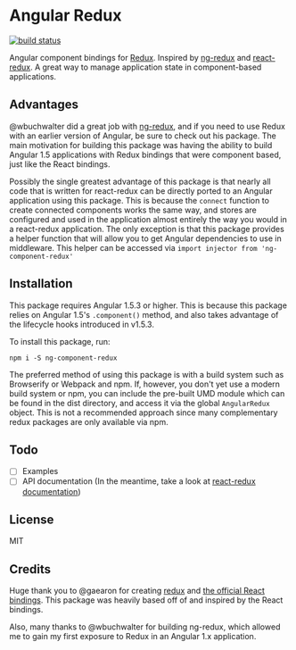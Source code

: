 Angular Redux
=========================

[![build status](https://img.shields.io/travis/bcarroll22/ng-component-redux/master.svg?style=flat-square)](https://travis-ci.org/bcarroll22/ng-component-redux)

Angular component bindings for [Redux](https://github.com/reactjs/redux).
Inspired by [ng-redux](https://github.com/angular-redux/ng-redux) and [react-redux](https://github.com/reactjs/react-redux). A great way to manage application state in component-based applications.

## Advantages
@wbuchwalter did a great job with [ng-redux](https://github.com/angular-redux/ng-redux), and if you need to use Redux with an earlier version of Angular, be sure to check out his package. The main motivation for building this package was having the ability to build Angular 1.5 applications with Redux bindings that were component based, just like the React bindings.

Possibly the single greatest advantage of this package is that nearly all code that is written for react-redux can be directly ported to an Angular application using this package. This is because the `connect` function to create connected components works the same way, and stores are configured and used in the application almost entirely the way you would in a react-redux application.
The only exception is that this package provides a helper function that will allow you to get Angular dependencies to use in middleware. This helper can be accessed via `import injector from 'ng-component-redux'`

## Installation

This package requires Angular 1.5.3 or higher. This is because this package relies on Angular 1.5's `.component()` method, and also takes advantage of the lifecycle hooks introduced in v1.5.3.

To install this package, run:
```
npm i -S ng-component-redux
```
The preferred method of using this package is with a build system such as Browserify or Webpack and npm. If, however, you don't yet use a modern build system or npm, you can include the pre-built UMD module which can be found in the dist directory, and access it via the global `AngularRedux` object. This is not a recommended approach since many complementary redux packages are only available via npm.

## Todo
- [ ] Examples
- [ ] API documentation (In the meantime, take a look at [react-redux documentation](https://github.com/reactjs/react-redux/tree/master/docs))

## License
MIT

## Credits
Huge thank you to @gaearon for creating [redux](https://github.com/reactjs/redux) and [the official React bindings](https://github.com/reactjs/react-redux). This package was heavily based off of and inspired by the React bindings.

Also, many thanks to @wbuchwalter for building ng-redux, which allowed me to gain my first exposure to Redux in an Angular 1.x application.
